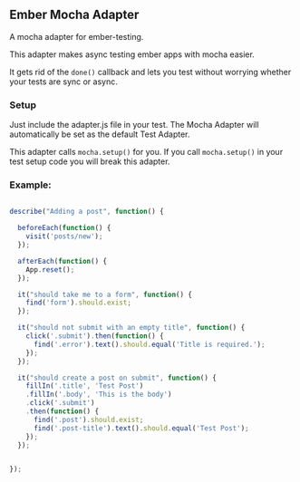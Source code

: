 Ember Mocha Adapter
-------------------

A mocha adapter for ember-testing.

This adapter makes async testing ember apps with mocha
easier.

It gets rid of the `done()` callback and lets
you test without worrying whether your tests
are sync or async.


### Setup

Just include the adapter.js file in your test. The Mocha Adapter will automatically be set as the default Test Adapter.

This adapter calls `mocha.setup()` for you. If you call `mocha.setup()` in your test setup code you will break this adapter.

### Example:

```javascript

describe("Adding a post", function() {

  beforeEach(function() {
    visit('posts/new');
  });

  afterEach(function() {
    App.reset();
  });

  it("should take me to a form", function() {
    find('form').should.exist;
  });

  it("should not submit with an empty title", function() {
    click('.submit').then(function() {
      find('.error').text().should.equal('Title is required.');
    });
  });

  it("should create a post on submit", function() {
    fillIn('.title', 'Test Post')
    .fillIn('.body', 'This is the body')
    .click('.submit')
    .then(function() {
      find('.post').should.exist;
      find('.post-title').text().should.equal('Test Post');
    });
  });


});

```
